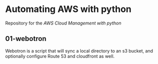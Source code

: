 # Automating AWS with python

Repository for the *AWS Cloud Management with python*

## 01-webotron

Webotron is a script that will sync a local directory to an s3 bucket, and optionally configure Route 53 and cloudfront as well.
